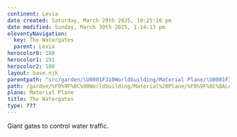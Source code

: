 ```yaml
---
continent: Levia
date created: Saturday, March 29th 2025, 10:25:16 pm
date modified: Sunday, March 30th 2025, 1:14:13 pm
eleventyNavigation:
  key: The Watergates
  parent: Levia
herocolor0: 180
herocolor1: 191
herocolor2: 180
layout: base.njk
parentpath: "src/garden/\U0001F310Worldbuilding/Material Plane/\U0001F30ALevia/Levia.md"
path: /garden/%F0%9F%8C%90Worldbuilding/Material%20Plane/%F0%9F%8C%8ALevia/Regions/The%20Watergates/
plane: Material Plane
title: The Watergates
type: ???
---
```


Giant gates to control water traffic.